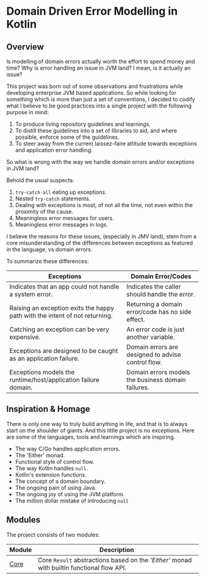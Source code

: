 # Domain Driven Error Modelling in Kotlin

## Overview

Is modelling of domain errors actually worth the effort to spend money and time? Why is error handling an issue in JVM land? I mean, is it actually an issue?

This project was born out of some observations and frustrations  while developing enterprise JVM based applications. So while looking for something which is more than just a set of conventions, I decided to codify what I believe to be good practices into a single project with the following purpose in mind:

1. To produce living repository guidelines and learnings.
2. To distill these guidelines into a set of libraries to aid, and where possible, enforce some of the guidelines.
3. To steer away from the current laissez-faire attitude towards exceptions and application error handling.

So what is wrong with the way we handle domain errors and/or exceptions in JVM land?

Behold the usual suspects:

1. `try-catch-all` eating up exceptions.
2. Nested `try-catch` statements.
3. Dealing with exceptions is most, of not all the time, not even within the proximity of the cause.
4. Meaningless error messages for users.
5. Meaningless error messages in logs.

I believe the reasons for these issues, (especially in JMV land), stem from a core misunderstanding of the differences between exceptions as featured in the language, vs domain errors.

To summarize these differences:

| Exceptions                                                                  | Domain Error/Codes                                 |
| --------------------------------------------------------------------------- | -------------------------------------------------- |
| Indicates that an app could not handle a system error.                      | Indicates the caller should handle the error.      |
| Raising an exception exits the happy path with the intent of not returning. | Returning a domain error/code has no side effect.  |
| Catching an exception can be very expensive.                                | An error code is just another variable.            |
| Exceptions are designed to be caught as an application failure.             | Domain errors are designed to advise control flow. |
| Exceptions models the runtime/host/application failure domain.              | Domain errors models the business domain failures. |

## Inspiration & Homage

There is only one way to truly build anything in life, and that is to always start on the shoulder of giants. And this little project is no exceptions. Here are some of the languages, tools and learnings which are inspiring.

- The way C/Go handles application errors.
- The 'Either' monad.
- Functional style of control flow.
- The way Kotlin handles `null`.
- Kotlin's extension functions.
- The concept of a domain boundary.
- The ongoing pain of using Java.
- The ongoing joy of using the JVM platform.
- The million dollar mistake of introducing `null`

## Modules

The project consists of two modules:

| Module                           | Description                                                                                                |
| -------------------------------- | ---------------------------------------------------------------------------------------------------------- |
| [Core](core/README.md)           | Core `Result` abstractions based on the _'Either'_ monad with builtin functional flow API.                 |
